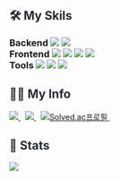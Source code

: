<div>
    <h2 style=" color: #282d33;"> 🛠️ My Skils </h2>
    <div>
        <h3 style="display: inline;">Backend</h3>
        <img src="https://img.shields.io/badge/Java-007396?style=flat-square&logo=java&logoColor=white" />
        <img src="https://img.shields.io/badge/Spring%20Boot-6DB33F?style=flat-square&logo=springboot&logoColor=white" />
    </div>
    <div>
        <h3 style="display: inline;">Frontend</h3>
        <img src="https://img.shields.io/badge/HTML5-E34F26?style=flat-square&logo=html5&logoColor=white" />
        <img src="https://img.shields.io/badge/CSS3-1572B6?style=flat-square&logo=css3&logoColor=white" />
        <img src="https://img.shields.io/badge/JavaScript-F7DF1E?style=flat-square&logo=javascript&logoColor=black" />
        <img src="https://img.shields.io/badge/React-61DAFB?style=flat-square&logo=react&logoColor=black" />
    </div>
<!--     <div>
        <h3 style="display: inline;">Infra</h3>
        <img src="https://img.shields.io/badge/AWS%20EC2-FF9900?style=flat-square&logo=amazon_aws&logoColor=white" />
        <img src="https://img.shields.io/badge/Docker-2496ED?style=flat-square&logo=docker&logoColor=white" />
        <img src="https://img.shields.io/badge/Nginx-009639?style=flat-square&logo=nginx&logoColor=white" />
    </div> -->
    <div>
        <h3 style="display: inline;">Tools</h3>
        <img src="https://img.shields.io/badge/IntelliJ%20IDEA-000000?style=flat-square&logo=intellijidea&logoColor=white" />
        <img src="https://img.shields.io/badge/Notion-DDDDDD?style=flat-square&logo=notion&logoColor=black" />
        <img src="https://img.shields.io/badge/Git-F05032?style=flat-square&logo=git&logoColor=white" />
    </div>
</div>
<div>
    <h2 style=" color: #282d33;"> 🧑‍💻 My Info </h2>
    <a href="https://leehs-dev.tistory.com/">
        <img src="https://img.shields.io/badge/My%20Tech%20Blog-FF7F00?style=flat-square&logo=tistory&logoColor=white" />
    </a>&nbsp;
    <a href="mailto:znight3040@gmail.com">
        <img src="https://img.shields.io/badge/Gmail-EA4335?style=flat-square&logo=Gmail&logoColor=white" />
    </a>&nbsp;
    <a href="https://solved.ac/znight1020">
      <img src="http://mazassumnida.wtf/api/mini/generate_badge?boj=znight1020" alt="Solved.ac프로필">
    </a>&nbsp;
</div>
<div>
    <h2 style=" color: #282d33;"> 🏅 Stats </h2>
    <img src="https://github-readme-stats.vercel.app/api/top-langs/?username=znight1020&layout=compact&bg_color=180,000000,&title_color=000000&text_color=000000" />
</div>
